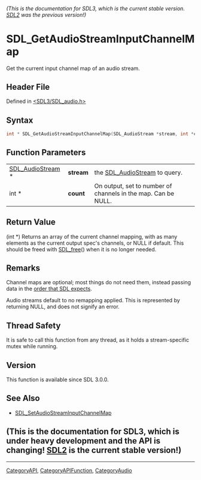 ###### (This is the documentation for SDL3, which is the current stable version. [SDL2](https://wiki.libsdl.org/SDL2/) was the previous version!)
# SDL_GetAudioStreamInputChannelMap

Get the current input channel map of an audio stream.

## Header File

Defined in [<SDL3/SDL_audio.h>](https://github.com/libsdl-org/SDL/blob/main/include/SDL3/SDL_audio.h)

## Syntax

```c
int * SDL_GetAudioStreamInputChannelMap(SDL_AudioStream *stream, int *count);
```

## Function Parameters

|                                      |            |                                                               |
| ------------------------------------ | ---------- | ------------------------------------------------------------- |
| [SDL_AudioStream](SDL_AudioStream) * | **stream** | the [SDL_AudioStream](SDL_AudioStream) to query.              |
| int *                                | **count**  | On output, set to number of channels in the map. Can be NULL. |

## Return Value

(int *) Returns an array of the current channel mapping, with as many
elements as the current output spec's channels, or NULL if default. This
should be freed with [SDL_free](SDL_free)() when it is no longer needed.

## Remarks

Channel maps are optional; most things do not need them, instead passing
data in the [order that SDL expects](CategoryAudio#channel-layouts).

Audio streams default to no remapping applied. This is represented by
returning NULL, and does not signify an error.

## Thread Safety

It is safe to call this function from any thread, as it holds a
stream-specific mutex while running.

## Version

This function is available since SDL 3.0.0.

## See Also

- [SDL_SetAudioStreamInputChannelMap](SDL_SetAudioStreamInputChannelMap)


## (This is the documentation for SDL3, which is under heavy development and the API is changing! [SDL2](https://wiki.libsdl.org/SDL2/) is the current stable version!)



----
[CategoryAPI](CategoryAPI), [CategoryAPIFunction](CategoryAPIFunction), [CategoryAudio](CategoryAudio)

